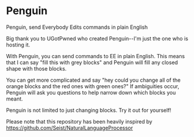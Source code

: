 # Penguin
Penguin, send Everybody Edits commands in plain English

Big thank you to UGotPwned who created Penguin--I'm just the one who is hosting it.

With Penguin, you can send commands to EE in plain English. This means that I can say "fill this with grey blocks" and Penguin will fill any closed shape with those blocks.

You can get more complicated and say "hey could you change all of the orange blocks and the red ones with green ones?" If ambiguities occur, Penguin will ask you questions to help narrow down which blocks you meant.

Penguin is not limited to just changing blocks. Try it out for yourself!

Please note that this repository has been heavily inspired by https://github.com/Seist/NaturalLanguageProcessor

